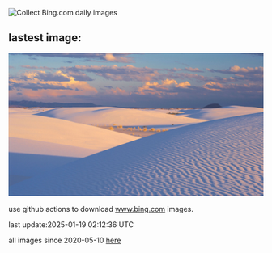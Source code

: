 ![Collect Bing.com daily images](https://github.com/counter2015/bing-daily-images/workflows/Collect%20Bing.com%20daily%20images/badge.svg)
## lastest image:
![](images/img.jpg)

use github actions to download www.bing.com images.

last update:2025-01-19 02:12:36 UTC

all images since 2020-05-10 [here](https://github.com/counter2015/bing-daily-images/tree/master/images) 
